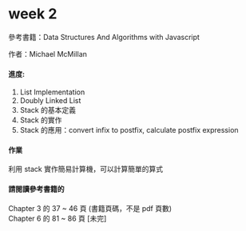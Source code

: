 week 2
===============================

參考書籍：Data Structures And Algorithms with Javascript
           
作者：Michael McMillan

#### 進度:

1. List Implementation
2. Doubly Linked List 
3. Stack 的基本定義
4. Stack 的實作
5. Stack 的應用：convert infix to postfix, calculate postfix expression 


#### 作業

利用 stack 實作簡易計算機，可以計算簡單的算式                    


#### 請閱讀參考書籍的           
Chapter 3 的 37 ~ 46 頁 (書籍頁碼，不是 pdf 頁數)                             
Chapter 6 的 81 ~ 86 頁 
[未完]                    
